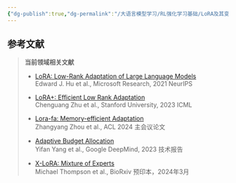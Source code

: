 ```yaml
---
{"dg-publish":true,"dg-permalink":"/大语言模型学习/RL强化学习基础/LoRA及其变体/参考文献","dg-home":false,"dg-description":"在此输入笔记的描述","dg-hide":false,"dg-hide-title":false,"dg-show-backlinks":true,"dg-show-local-graph":true,"dg-show-inline-title":true,"dg-pinned":false,"dg-passphrase":"在此输入访问密码","dg-enable-mathjax":false,"dg-enable-mermaid":false,"dg-enable-uml":false,"dg-note-icon":0,"dg-enable-dataview":false,"tags":["NLP"],"permalink":"/大语言模型学习/RL强化学习基础/LoRA及其变体/参考文献/","dgShowBacklinks":true,"dgShowLocalGraph":true,"dgShowInlineTitle":true,"dgPassFrontmatter":true,"noteIcon":0,"created":"2025-04-24T11:19:45.000+08:00","updated":"2025-04-24T11:25:11.000+08:00"}
---
```




## 参考文献
> **当前领域相关文献**
> 
> - [LoRA: Low-Rank Adaptation of Large Language Models](https://arxiv.org/pdf/2106.09685)  
>   Edward J. Hu et al., Microsoft Research, 2021 NeurIPS
> 
> - [LoRA+: Efficient Low Rank Adaptation](https://arxiv.org/pdf/2303.10512)  
>   Chenguang Zhu et al., Stanford University, 2023 ICML
> 
> - [Lora-fa: Memory-efficient Adaptation](https://aclanthology.org/2024.acl-long.101.pdf)  
>   Zhangyang Zhou et al., ACL 2024 主会议论文
> 
> - [Adaptive Budget Allocation](https://arxiv.org/pdf/2305.14544)  
>   Yifan Yang et al., Google DeepMind, 2023 技术报告
> 
> - [X-LoRA: Mixture of Experts](https://www.biorxiv.org/content/10.1101/2024.03.18.585602v1.full.pdf)  
>   Michael Thompson et al., BioRxiv 预印本，2024年3月
